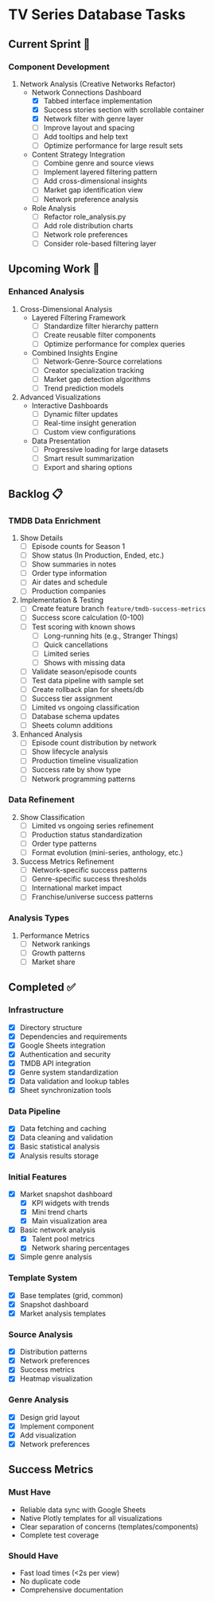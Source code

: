 # TV Series Database Tasks

## Current Sprint 🔄

### Component Development
1. Network Analysis (Creative Networks Refactor)
   - Network Connections Dashboard
     - [x] Tabbed interface implementation
     - [x] Success stories section with scrollable container
     - [x] Network filter with genre layer
     - [ ] Improve layout and spacing
     - [ ] Add tooltips and help text
     - [ ] Optimize performance for large result sets

   - Content Strategy Integration
     - [ ] Combine genre and source views
     - [ ] Implement layered filtering pattern
     - [ ] Add cross-dimensional insights
     - [ ] Market gap identification view
     - [ ] Network preference analysis

   - Role Analysis
     - [ ] Refactor role_analysis.py
     - [ ] Add role distribution charts
     - [ ] Network role preferences
     - [ ] Consider role-based filtering layer

## Upcoming Work 📅

### Enhanced Analysis
1. Cross-Dimensional Analysis
   - Layered Filtering Framework
     - [ ] Standardize filter hierarchy pattern
     - [ ] Create reusable filter components
     - [ ] Optimize performance for complex queries

   - Combined Insights Engine
     - [ ] Network-Genre-Source correlations
     - [ ] Creator specialization tracking
     - [ ] Market gap detection algorithms
     - [ ] Trend prediction models

2. Advanced Visualizations
   - Interactive Dashboards
     - [ ] Dynamic filter updates
     - [ ] Real-time insight generation
     - [ ] Custom view configurations
   - Data Presentation
     - [ ] Progressive loading for large datasets
     - [ ] Smart result summarization
     - [ ] Export and sharing options

## Backlog 📋

### TMDB Data Enrichment
1. Show Details
   - [ ] Episode counts for Season 1
   - [ ] Show status (In Production, Ended, etc.)
   - [ ] Show summaries in notes
   - [ ] Order type information
   - [ ] Air dates and schedule
   - [ ] Production companies

2. Implementation & Testing
   - [ ] Create feature branch `feature/tmdb-success-metrics`
   - [ ] Success score calculation (0-100)
   - [ ] Test scoring with known shows
     - [ ] Long-running hits (e.g., Stranger Things)
     - [ ] Quick cancellations
     - [ ] Limited series
     - [ ] Shows with missing data
   - [ ] Validate season/episode counts
   - [ ] Test data pipeline with sample set
   - [ ] Create rollback plan for sheets/db
   - [ ] Success tier assignment
   - [ ] Limited vs ongoing classification
   - [ ] Database schema updates
   - [ ] Sheets column additions

3. Enhanced Analysis
   - [ ] Episode count distribution by network
   - [ ] Show lifecycle analysis
   - [ ] Production timeline visualization
   - [ ] Success rate by show type
   - [ ] Network programming patterns

### Data Refinement

2. Show Classification
   - [ ] Limited vs ongoing series refinement
   - [ ] Production status standardization
   - [ ] Order type patterns
   - [ ] Format evolution (mini-series, anthology, etc.)

3. Success Metrics Refinement
   - [ ] Network-specific success patterns
   - [ ] Genre-specific success thresholds
   - [ ] International market impact
   - [ ] Franchise/universe success patterns

### Analysis Types
1. Performance Metrics
   - [ ] Network rankings
   - [ ] Growth patterns
   - [ ] Market share

## Completed ✅

### Infrastructure
- [x] Directory structure
- [x] Dependencies and requirements
- [x] Google Sheets integration
- [x] Authentication and security
- [x] TMDB API integration
- [x] Genre system standardization
- [x] Data validation and lookup tables
- [x] Sheet synchronization tools

### Data Pipeline
- [x] Data fetching and caching
- [x] Data cleaning and validation
- [x] Basic statistical analysis
- [x] Analysis results storage

### Initial Features
- [x] Market snapshot dashboard
  - [x] KPI widgets with trends
  - [x] Mini trend charts
  - [x] Main visualization area
- [x] Basic network analysis
  - [x] Talent pool metrics
  - [x] Network sharing percentages
- [x] Simple genre analysis

### Template System
- [x] Base templates (grid, common)
- [x] Snapshot dashboard
- [x] Market analysis templates

### Source Analysis
- [x] Distribution patterns
- [x] Network preferences
- [x] Success metrics
- [x] Heatmap visualization

### Genre Analysis
- [x] Design grid layout
- [x] Implement component
- [x] Add visualization
- [x] Network preferences

## Success Metrics 

### Must Have 
- Reliable data sync with Google Sheets
- Native Plotly templates for all visualizations
- Clear separation of concerns (templates/components)
- Complete test coverage

### Should Have 
- Fast load times (<2s per view)
- No duplicate code
- Comprehensive documentation

